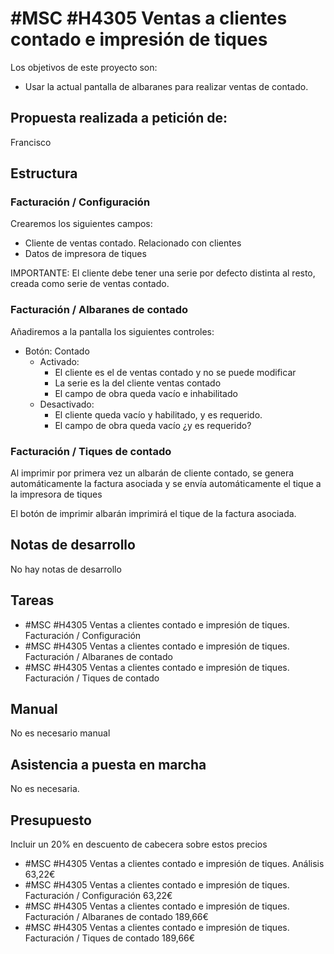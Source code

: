 # #MSC #H4305 Ventas a clientes contado e impresión de tiques

Los objetivos de este proyecto son:
+ Usar la actual pantalla de albaranes para realizar ventas de contado.

## Propuesta realizada a petición de:
Francisco

## Estructura

### Facturación / Configuración
Crearemos los siguientes campos:
+ Cliente de ventas contado. Relacionado con clientes
+ Datos de impresora de tiques

IMPORTANTE: El cliente debe tener una serie por defecto distinta al resto, creada como serie de ventas contado.

### Facturación / Albaranes de contado

Añadiremos a la pantalla los siguientes controles:

+ Botón: Contado
    + Activado:
        + El cliente es el de ventas contado y no se puede modificar
        + La serie es la del cliente ventas contado
        + El campo de obra queda vacío e inhabilitado
    + Desactivado:
        + El cliente queda vacío y habilitado, y es requerido.
        + El campo de obra queda vacío ¿y es requerido?

### Facturación / Tiques de contado
Al imprimir por primera vez un albarán de cliente contado, se genera automáticamente la factura asociada y se envía automáticamente el tique a la impresora de tiques

El botón de imprimir albarán imprimirá el tique de la factura asociada.


## Notas de desarrollo
No hay notas de desarrollo

## Tareas
* #MSC #H4305 Ventas a clientes contado e impresión de tiques. Facturación / Configuración
* #MSC #H4305 Ventas a clientes contado e impresión de tiques. Facturación / Albaranes de contado
* #MSC #H4305 Ventas a clientes contado e impresión de tiques. Facturación / Tiques de contado


## Manual
No es necesario manual

## Asistencia a puesta en marcha
No es necesaria.

## Presupuesto

Incluir un 20% en descuento de cabecera sobre estos precios

* #MSC #H4305 Ventas a clientes contado e impresión de tiques. Análisis 63,22€
* #MSC #H4305 Ventas a clientes contado e impresión de tiques. Facturación / Configuración 63,22€
* #MSC #H4305 Ventas a clientes contado e impresión de tiques. Facturación / Albaranes de contado 189,66€
* #MSC #H4305 Ventas a clientes contado e impresión de tiques. Facturación / Tiques de contado 189,66€

